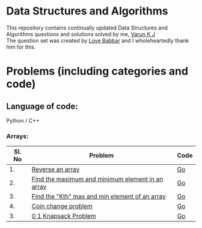 # Data Structures and Algorithms
This repository contains continually updated Data Structures and Algorithms questions and solutions solved by me, [Varun K J](https://www.linkedin.com/in/varun-k-j-37a6671b6/)   <br />
The question set was created by [Love Babbar](https://www.youtube.com/channel/UCQHLxxBFrbfdrk1jF0moTpw) and I wholeheartedly thank him for this.

# Problems (including categories and code)
## Language of code:
Python / C++
### Arrays:

| Sl. No | Problem | Code |
| --- | --- | --- |
| 1. | [Reverse an array](https://www.geeksforgeeks.org/write-a-program-to-reverse-an-array-or-string/) | [Go](https://gist.github.com/onigiriman7/645b4d308e964b66d8e2f7ffdf91b9a1) |
| 2. | [Find the maximum and minimum element in an array](https://www.geeksforgeeks.org/maximum-and-minimum-in-an-array/) | [Go](https://gist.github.com/onigiriman7/46884d4aa7ed617de6555d19673d2b84) |
| 3. | [Find the "Kth" max and min element of an array](https://practice.geeksforgeeks.org/problems/kth-smallest-element5635/1) | [Go]() |
| 4. | [Coin change problem](https://practice.geeksforgeeks.org/problems/kth-smallest-element5635/1) | [Go](https://gist.github.com/onigiriman7/1670af96b091041e4a087bfafc6c22ff) |
| 3. | [0 1 Knapsack Problem](https://practice.geeksforgeeks.org/problems/kth-smallest-element5635/1) | [Go](https://gist.github.com/onigiriman7/d65d39add6a3c640e514bd9d4d2e0d24) |
